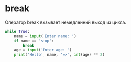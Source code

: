 # break

Оператор break вызывает немедленный выход из цикла.

```python
while True:
    name = input('Enter name: ')
    if name == 'stop':
        break
    age = input('Enter age: ')
    print('Hello', name, '=>', int(age) ** 2)
```
